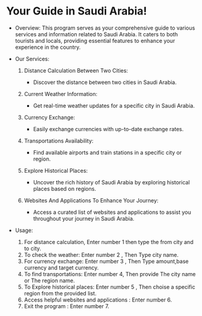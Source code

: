 # Your Guide in Saudi Arabia!

- Overview:
This program serves as your comprehensive guide to various services and information related to Saudi Arabia. It caters to both tourists and locals, providing essential features to enhance your experience in the country.

- Our Services:

  1. Distance Calculation Between Two Cities:
     - Discover the distance between two cities in Saudi Arabia.

  2. Current Weather Information:
     - Get real-time weather updates for a specific city in Saudi Arabia.

  3. Currency Exchange:
     - Easily exchange currencies with up-to-date exchange rates.

  4. Transportations Availability:
     - Find available airports and train stations in a specific city or region.

  5. Explore Historical Places:
     - Uncover the rich history of Saudi Arabia by exploring historical places based on regions.

  6. Websites And Applications To Enhance Your Journey:
     - Access a curated list of websites and applications to assist you throughout your journey in Saudi Arabia.


- Usage:
  1. For distance calculation, Enter number 1 then type the from city and to city.
  2. To check the weather: Enter number 2 , Then Type city name.
  3. For currency exchange: Enter number 3 , Then Type amount,base currency and target currency.
  4. To find transportations: Enter number 4, Then provide The city name or The region name.
  5. To Explore historical places: Enter number 5 , Then choise a specific region from the provided list. 
  6. Access helpful websites and applications : Enter number 6.
  7. Exit the program : Enter number 7.


